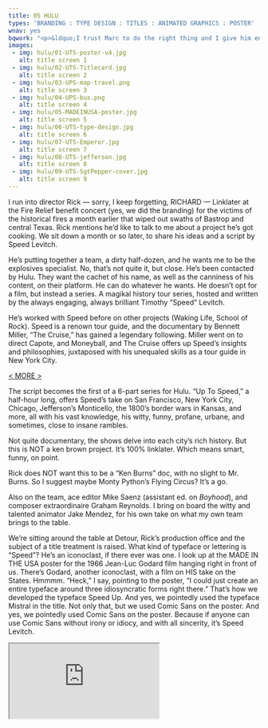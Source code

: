 ```yaml
---
title: 05 HULU
types: 'BRANDING : TYPE DESIGN : TITLES : ANIMATED GRAPHICS : POSTER'
wnav: yes
bqwork: "<p>&ldquo;I trust Marc to do the right thing and I give him enough room to do so. Marc is great to work with and his ideas are always on target. I find his commitment to a project ensures that every detail is well thought out and executed. As a filmmaker, I recognize the authenticity of Marc’s visual storytelling. I value his input and look forward to working with him again.&rdquo;</p><footer><p>Richard Linklater, director : Detour Film Productions</p></footer>"
images:
 - img: hulu/01-UTS-poster-v4.jpg
   alt: title screen 1
 - img: hulu/02-UTS-Titlecard.jpg
   alt: title screen 2
 - img: hulu/03-UPS-map-travel.png
   alt: title screen 3
 - img: hulu/04-UPS-bus.png
   alt: title screen 4
 - img: hulu/05-MADEINUSA-poster.jpg
   alt: title screen 5
 - img: hulu/06-UTS-type-design.jpg
   alt: title screen 6
 - img: hulu/07-UTS-Emperor.jpg
   alt: title screen 7
 - img: hulu/08-UTS-jefferson.jpg
   alt: title screen 8
 - img: hulu/09-UTS-SgtPepper-cover.jpg
   alt: title screen 9
---
```


I run into director Rick  — sorry, I keep forgetting, RICHARD — Linklater at the Fire Relief benefit concert (yes, we did the branding) for the victims of the historical fires a month earlier that wiped out swaths of Bastrop and central Texas. Rick mentions he’d like to talk to me about a project he’s got cooking. We sit down a month or so later, to share his ideas and a script by Speed Levitch.

He’s putting together a team, a dirty half-dozen, and he wants me to be the explosives specialist. No, that’s not quite it, but close. He’s been contacted by Hulu. They want the cachet of his name, as well as the canniness of his content, on their platform. He can do whatever he wants. He doesn’t opt for a film, but instead a series. A magikal history tour series, hosted and written by the always engaging, always brilliant Timothy “Speed” Levitch.

He’s worked with Speed before on other projects (Waking Life, School of Rock). Speed is a renown tour guide, and the documentary by Bennett Miller, “The Cruise,” has gained a legendary following. Miller went on to direct Capote, and Moneyball, and The Cruise offers up Speed’s insights and philosophies, juxtaposed with his unequaled skills as a tour guide in New York City.

<a href="#" id="more">&lt; MORE &gt;</a>

<div class="hideit" id="moretext">

The script becomes the first of a 6-part series for Hulu. “Up To Speed,” a half-hour long, offers Speed’s take on San Francisco, New York City, Chicago, Jefferson’s Monticello, the 1800’s border wars in Kansas, and more, all with his vast knowledge, his witty, funny, profane, urbane, and sometimes, close to insane rambles.

Not quite documentary, the shows delve into each city’s rich history. But this is NOT a ken brown project. It’s 100% linklater. Which means smart, funny, on point.

Rick does NOT want this to be a “Ken Burns” doc,  with no slight to Mr. Burns. So I suggest maybe Monty Python’s Flying Circus? It’s a go.

Also on the team, ace editor Mike Saenz (assistant ed. on _Boyhood_), and composer extraordinaire Graham Reynolds. I bring on board the witty and talented animator Jake Mendez, for his own take on what my own team brings to the table.

We’re sitting around the table at Detour, Rick’s production office and the subject of a title treatment is raised. What kind of typeface or lettering is “Speed”? He’s an iconoclast, if there ever was one. I look up at the MADE IN THE USA poster for the 1966 Jean-Luc Godard film hanging right in front of us. There’s Godard, another iconoclast, with a film on HIS take on the States. Hmmmm. “Heck,” I say, pointing to the poster, “I could just create an entire typeface around three idiosyncratic forms right there.” That’s how we developed the typeface Speed Up. And yes, we pointedly used the typeface Mistral in the title. Not only that, but we used Comic Sans on the poster. And yes, we pointedly used Comic Sans on the poster. Because if anyone can use Comic Sans without irony or idiocy, and with all sincerity, it’s Speed Levitch.

</div>

<div class="moviewrap"><iframe src="https://player.vimeo.com/video/46722989" allow="fullscreen" allowfullscreen></iframe></div>
